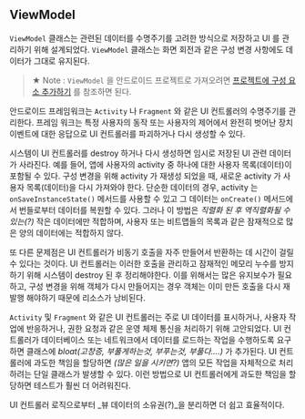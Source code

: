 ## ViewModel

 `ViewModel` 클래스는 관련된 데이터를 수명주기를 고려한 방식으로 저장하고 UI 를 관리하기 위해 설계되었다. `ViewModel` 클래스는 화면 회전과 같은 구성 변경 사항에도 데이터가 그대로 유지된다.

> ★ Note : `ViewModel` 을 안드로이드 프로젝트로 가져오려면 [프로젝트에 구성 요소 추가하기](https://developer.android.com/topic/libraries/architecture/adding-components#lifecycle) 를 참조하면 된다.

 안드로이드 프레임워크는 `Activity` 나 `Fragment` 와 같은 UI 컨트롤러의 수명주기를 관리한다. 프레임 워크는 특정 사용자의 동작 또는 사용자의 제어에서 완전히 벗어난 장치 이벤트에 대한 응답으로 UI 컨트롤러를 파괴하거나 다시 생성할 수 있다.

 시스템이 UI 컨트롤러를 destroy 하거나 다시 생성하면 임시로 저장된 UI 관련 데이터가 사라진다. 예를 들어, 앱에 사용자의 activity 중 하나에 대한 사용자 목록(데이터)이 포함될 수 있다. 구성 변경을 위해 activity 가 재생성 되었을 때, 새로운 activity 가 사용자 목록(데이터)을 다시 가져와야 한다. 단순한 데이터의 경우, activity 는 `onSaveInstanceState()` 메서드를 사용할 수 있고 그 데이터는 `onCreate()` 메서드에서 번들로부터 데이터를 복원할 수 있다. 그러나 이 방법은 _직렬화 된 후 역직렬화될 수 있는(?)_ 작은 데이터에만 적합하며, 사용자 또는 비트맵들의 목록과 같은 잠재적으로 많은 양의 데이터에는 적합하지 않다.

 또 다른 문제점은 UI 컨트롤러가 비동기 호출을 자주 만들어서 반환하는 데 시간이 걸릴 수 있다는 것이다. UI 컨트롤러는 이러한 호출을 관리하고 잠재적인 메모리 누수를 방지하기 위해 시스템이 destroy 된 후 정리해야한다. 이를 위해서는 많은 유지보수가 필요하고, 구성 변경을 위해 객체가 다시 만들어지는 경우 객체는 이미 만든 호출을 다시 재발행 해야하기 때문에 리소스가 낭비된다.

 `Activity` 및 `Fragment` 와 같은 UI 컨트롤러는 주로 UI 데이터를 표시하거나, 사용자 작업에 반응하거나, 권한 요청과 같은 운영 체제 통신을 처리하기 위해 고안되었다. UI 컨트롤러가 데이터베이스 또는 네트워크에서 데이터를 로드하는 작업을 수행하도록 요구하면 클래스에 _bloat(고창증, 부풀게하는것, 부푸는것, 부풀다....)_ 가 추가된다. UI 컨트롤러에 과도한 책임을 할당하면 _(많은 일을 시키면?)_ 앱의 모든 작업을 자체적으로 처리하려는 단일 클래스가 발생할 수 있다. 이런 방법으로 UI 컨트롤러에게 과도한 책임을 할당하면 테스트가 훨씬 더 어려워진다.

 UI 컨트롤러 로직으로부터 _뷰 데이터의 소유권(?)_을 분리하면 더 쉽고 효율적이다.



